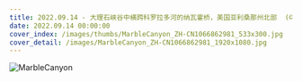 ```yaml
---
title: 2022.09.14 - 大理石峡谷中横跨科罗拉多河的纳瓦霍桥，美国亚利桑那州北部  (© trekandshoot/Alamy)
date: 2022.09.14 00:00:00
cover_index: /images/thumbs/MarbleCanyon_ZH-CN1066862981_533x300.jpg
cover_detail: /images/MarbleCanyon_ZH-CN1066862981_1920x1080.jpg
---
```


![MarbleCanyon](/images/MarbleCanyon_ZH-CN1066862981_1920x1080.jpg)
